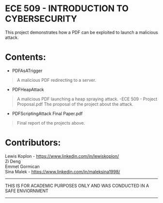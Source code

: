 # ECE 509 - INTRODUCTION TO CYBERSECURITY

This project demonstrates how a PDF can be exploited 
to launch a malicious attack.


# Contents:
- PDFAsATrigger
> A malicious PDF redirecting to a server.
- PDFHeapAttack
> A malicious PDF launching a heap spraying attack.
-ECE 509 - Project Proposal.pdf
> The proposal of the project about the attack. 
- PDFScriptingAttack Final Paper.pdf
> Final report of the projects above. 
 
# Contributors:
Lewis Koplon - https://www.linkedin.com/in/lewiskoplon/  
Zi Deng  
Emmet Gormican  
Sina Malek - https://www.linkedin.com/in/maleksina1998/  

*********************************************************  
THIS IS FOR ACADEMIC PURPOSES ONLY AND WAS CONDUCTED IN A SAFE ENVIORNMENT   
*********************************************************  